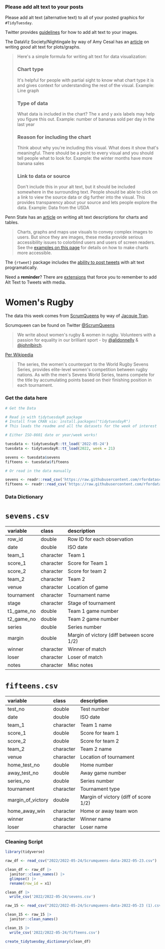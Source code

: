 ### Please add alt text to your posts

Please add alt text (alternative text) to all of your posted graphics for `#TidyTuesday`. 

Twitter provides [guidelines](https://help.twitter.com/en/using-twitter/picture-descriptions) for how to add alt text to your images.

The DataViz Society/Nightingale by way of Amy Cesal has an [article](https://medium.com/nightingale/writing-alt-text-for-data-visualization-2a218ef43f81) on writing _good_ alt text for plots/graphs.

> Here's a simple formula for writing alt text for data visualization:
> ### Chart type
> It's helpful for people with partial sight to know what chart type it is and gives context for understanding the rest of the visual.
> Example: Line graph
> ### Type of data
> What data is included in the chart? The x and y axis labels may help you figure this out.
> Example: number of bananas sold per day in the last year
> ### Reason for including the chart
> Think about why you're including this visual. What does it show that's meaningful. There should be a point to every visual and you should tell people what to look for.
> Example: the winter months have more banana sales
> ### Link to data or source
> Don't include this in your alt text, but it should be included somewhere in the surrounding text. People should be able to click on a link to view the source data or dig further into the visual. This provides transparency about your source and lets people explore the data.
> Example: Data from the USDA

Penn State has an [article](https://accessibility.psu.edu/images/charts/) on writing alt text descriptions for charts and tables.

> Charts, graphs and maps use visuals to convey complex images to users. But since they are images, these media provide serious accessibility issues to colorblind users and users of screen readers. See the [examples on this page](https://accessibility.psu.edu/images/charts/) for details on how to make charts more accessible.

The `{rtweet}` package includes the [ability to post tweets](https://docs.ropensci.org/rtweet/reference/post_tweet.html) with alt text programatically.

Need a **reminder**? There are [extensions](https://chrome.google.com/webstore/detail/twitter-required-alt-text/fpjlpckbikddocimpfcgaldjghimjiik/related) that force you to remember to add Alt Text to Tweets with media.

# Women's Rugby

The data this week comes from [ScrumQueens](https://www.scrumqueens.com/page/results-dashboard) by way of [Jacquie Tran](https://github.com/rfordatascience/tidytuesday/issues/439).

Scrumqueen can be found on Twitter [@ScrumQueens](https://twitter.com/ScrumQueens)

> We write about women's rugby & women in rugby. Volunteers with a passion for equality in our brilliant sport - by [@alidonnelly](https://twitter.com/alidonnelly) &  [@johnlbirch](https://twitter.com/johnlbirch).

[Per Wikipedia](https://en.wikipedia.org/wiki/World_Rugby_Women%27s_Sevens_Series)

> The series, the women's counterpart to the World Rugby Sevens Series, provides elite-level women's competition between rugby nations. As with the men's Sevens World Series, teams compete for the title by accumulating points based on their finishing position in each tournament.

### Get the data here

```r
# Get the Data

# Read in with tidytuesdayR package 
# Install from CRAN via: install.packages("tidytuesdayR")
# This loads the readme and all the datasets for the week of interest

# Either ISO-8601 date or year/week works!

tuesdata <- tidytuesdayR::tt_load('2022-05-24')
tuesdata <- tidytuesdayR::tt_load(2022, week = 21)

sevens <- tuesdata$sevens
fifteens <- tuesdata$fifteens

# Or read in the data manually

sevens <- readr::read_csv('https://raw.githubusercontent.com/rfordatascience/tidytuesday/main/data/2022/2022-05-24/sevens.csv')
fifteens <- readr::read_csv('https://raw.githubusercontent.com/rfordatascience/tidytuesday/main/data/2022/2022-05-24/fifteens.csv')

```
### Data Dictionary

# `sevens.csv`

|variable   |class     |description |
|:----------|:---------|:-----------|
|row_id     |double    | Row ID for each observation |
|date       |double    | ISO date|
|team_1     |character | Team 1 |
|score_1    |character | Score for Team 1|
|score_2    |character | Score for team 2 |
|team_2     |character | Team 2 |
|venue      |character | Location of game |
|tournament |character | Tournament name |
|stage      |character | Stage of tournament   |
|t1_game_no |double    | Team 1 game number |
|t2_game_no |double    | Team 2 game number |
|series     |double    | Series number |
|margin     |double    | Margin of victory (diff between score 1/2)|
|winner     |character | Winner of match |
|loser      |character | Loser of match |
|notes      |character | Misc notes|

# `fifteens.csv`

|variable          |class     |description |
|:-----------------|:---------|:-----------|
|test_no           |double    | Test number |
|date              |double    | ISO date |
|team_1            |character | Team 1 name  |
|score_1           |double    | Score for team 1  |
|score_2           |double    | Score for team 2|
|team_2            |character | Team 2 name |
|venue             |character | Location of tournament |
|home_test_no      |double    | Home number |
|away_test_no      |double    | Away game number |
|series_no         |double    | Series number |
|tournament        |character | Tournament type |
|margin_of_victory |double    | Margin of victory (diff of score 1/2) |
|home_away_win     |character | Home or away team won |
|winner            |character | Winner name |
|loser             |character | Loser name |

### Cleaning Script

``` r
library(tidyverse)

raw_df <- read_csv("2022/2022-05-24/Scrumqueens-data-2022-05-23.csv")

clean_df <- raw_df |> 
  janitor::clean_names() |> 
  glimpse() |> 
  rename(row_id = x1)

clean_df |> 
  write_csv('2022/2022-05-24/sevens.csv')

raw_15 <- read_csv("2022/2022-05-24/Scrumqueens-data-2022-05-23 (1).csv")

clean_15 <- raw_15 |> 
  janitor::clean_names() 

clean_15 |> 
  write_csv('2022/2022-05-24/fifteens.csv')

create_tidytuesday_dictionary(clean_df)
```
